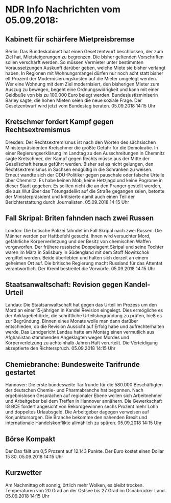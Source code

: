 # NDR Info Nachrichten vom 05.09.2018:


## Kabinett für schärfere Mietpreisbremse
Berlin: Das Bundeskabinett hat einen Gesetzentwurf beschlossen, der zum Ziel hat, Mietsteigerungen zu begrenzen. Die bisher geltenden Vorschriften sollen verschärft werden. So müssen Vermieter unter bestimmten Voraussetzungen Auskunft darüber geben, welche Miete sie bisher verlangt haben. In Regionen mit Wohnungsmangel dürfen nur noch acht statt bisher elf Prozent der Modernisierungskosten auf die Mieter umgelegt werden. Wer eine Wohnung mit dem Ziel modernisiert, den bisherigen Mieter zum Auszug zu bewegen, begeht eine Ordnungswidrigkeit und kann mit einer Geldbuße von bis zu 100.000 Euro belegt werden. Bundesjustizminiserin Barley sagte, die hohen Mieten seien die neue soziale Frage. Der Gesetzentwurf wird jetzt vom Bundestag beraten. 05.09.2018 14:15 Uhr 

## Kretschmer fordert Kampf gegen Rechtsextremismus
Dresden: Der Rechtsextremismus ist nach den Worten des sächsischen Ministerpräsidenten Kretschmer die größte Gefahr für die Demokratie. In einer Regierungserklärung im Landtag zu den Ausschreitungen in Chemnitz sagte Kretschmer, der Kampf gegen Rechts müsse aus der Mitte der Gesellschaft heraus geführt werden. Bisher sei es nicht gelungen, den Rechtsextremismus in Sachsen endgültig in die Schranken zu weisen. Erneut wandte sich der CDU-Politiker gegen pauschale oder falsche Urteile über Chemnitz. Es habe keinen Mob, keine Hetzjagd und keine Pogrome in dieser Stadt gegeben. Es sollten nicht die an den Pranger gestellt werden, die aus Wut über das Tötungsdelikt auf die Straße gegangen seien, betonte der Ministerpräsident und kritisierte damit auch einen Teil der Berichterstattung durch Journalisten. 05.09.2018 14:15 Uhr 

## Fall Skripal: Briten fahnden nach zwei Russen
London: Die britische Polizei fahndet im Fall Skripal nach zwei Russen. Die Männer werden per Haftbefehl gesucht. Ihnen wird versuchter Mord, gefährliche Körperverletzung und der Besitz von chemischen Waffen vorgeworfen. Der frühere russische Doppelagent Skripal und seine Tochter waren im März in Salisbury in Südengland mit dem Stoff Nowitschok vergiftet worden. Beide überlebten und halten sich derzeit an einem geheimen Ort auf. Die britische Regierung macht Russland für das Attentat verantwortlich. Der Kreml bestreitet die Vorwürfe. 05.09.2018 14:15 Uhr 

## Staatsanwaltschaft: Revision gegen Kandel-Urteil
Landau: Die Staatsanwaltschaft hat gegen das Urteil im Prozess um den Mord an einer 15-jährigen in Kandel Revision eingelegt. Dies ermögliche es der Anklagebehörde, die schriftliche Urteilsbegründung zu prüfen, hieß es zur Begründung. Binnen eines Monats wolle man dann darüber entschieden, ob die Revision Aussicht auf Erfolg habe und aufrechterhalten werde. Das Landgericht Landau hatte am Montag einen vermutlich aus Afghanistan stammenden Angeklagten wegen Mordes und Körperverletzung zu achteinhalb Jahren Haft verurteilt. Die Verteidigung akzeptierte den Richterspruch. 05.09.2018 14:15 Uhr 

## Chemiebranche: Bundesweite Tarifrunde gestartet
Hannover: 	Die erste bundesweite Tarifrunde für die 580.000 Beschäftigten der deutschen Chemie- und Pharmabranche hat begonnen. Nach ergebnislosen Gesprächen auf regionaler Ebene wollen sich Arbeitnehmer und Arbeitgeber bei dem Treffen in Hannover annähern. Die Gewerkschaft IG BCE fordert angesicht von Rekordgewinnen sechs Prozent mehr Lohn und doppeltes Urlaubsgeld. Die Arbeitgeber dagegen verweisen auf Konjunktursorgen. Die Branche bekomme den nahenden Brexit und internationale Handelskonflikte allmählich zu spüren. 05.09.2018 14:15 Uhr 

## Börse Kompakt
Der Dax fällt um 0,5 Prozent auf 12.143 Punkte. Der Euro kostet einen Dollar 15 80. 05.09.2018 14:15 Uhr 

## Kurzwetter
Am Nachmittag oft sonnig, örtlich mehr Wolken, es bleibt trocken. Temperaturen von 20 Grad an der Ostsee bis 27 Grad im Osnabrücker Land. 05.09.2018 14:15 Uhr 
